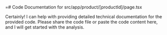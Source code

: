 =# Code Documentation for src/app/product/[productId]/page.tsx

Certainly! I can help with providing detailed technical documentation for the provided code. Please share the code file or paste the code content here, and I will get started with the analysis.
